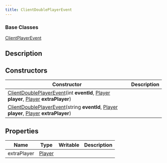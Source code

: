```yaml
---
title: ClientDoublePlayerEvent
---
```

### Base Classes

[ClientPlayerEvent](/vext/ref/cls/clt/clientplayerevent)

## Description

## Constructors

| Constructor                                                                                                                                                                                          | Description |
| ---------------------------------------------------------------------------------------------------------------------------------------------------------------------------------------------------- | ----------- |
| [ClientDoublePlayerEvent](/vext/ref/cls/clt/clientdoubleplayerevent)(int **eventId**, [Player](/vext/ref/cls/clt/player) **player**, [Player](/vext/ref/cls/clt/player) **extraPlayer**)    |             |
| [ClientDoublePlayerEvent](/vext/ref/cls/clt/clientdoubleplayerevent)(string **eventId**, [Player](/vext/ref/cls/clt/player) **player**, [Player](/vext/ref/cls/clt/player) **extraPlayer**) |             |

## Properties

| Name        | Type                                  | Writable | Description |
| ----------- | ------------------------------------- | -------- | ----------- |
| extraPlayer | [Player](/vext/ref/cls/clt/player) |          |             |
